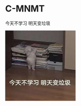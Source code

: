 # C-MNMT
今天不学习 明天变垃圾

![image](https://github.com/yingwaner/C-MNMT/blob/master/jintianbuxuexi.jpeg)
